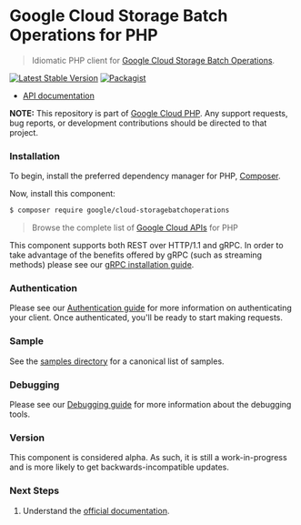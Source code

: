 # Google Cloud Storage Batch Operations for PHP

> Idiomatic PHP client for [Google Cloud Storage Batch Operations](https://cloud.google.com/storage).

[![Latest Stable Version](https://poser.pugx.org/google/cloud-storagebatchoperations/v/stable)](https://packagist.org/packages/google/cloud-storagebatchoperations) [![Packagist](https://img.shields.io/packagist/dm/google/cloud-storagebatchoperations.svg)](https://packagist.org/packages/google/cloud-storagebatchoperations)

* [API documentation](https://cloud.google.com/php/docs/reference/cloud-storagebatchoperations/latest)

**NOTE:** This repository is part of [Google Cloud PHP](https://github.com/googleapis/google-cloud-php). Any
support requests, bug reports, or development contributions should be directed to
that project.

### Installation

To begin, install the preferred dependency manager for PHP, [Composer](https://getcomposer.org/).

Now, install this component:

```sh
$ composer require google/cloud-storagebatchoperations
```

> Browse the complete list of [Google Cloud APIs](https://cloud.google.com/php/docs/reference)
> for PHP

This component supports both REST over HTTP/1.1 and gRPC. In order to take advantage of the benefits
offered by gRPC (such as streaming methods) please see our
[gRPC installation guide](https://cloud.google.com/php/grpc).

### Authentication

Please see our [Authentication guide](https://github.com/googleapis/google-cloud-php/blob/main/AUTHENTICATION.md) for more information
on authenticating your client. Once authenticated, you'll be ready to start making requests.

### Sample

See the [samples directory](https://github.com/googleapis/google-cloud-php-storagebatchoperations/tree/main/samples) for a canonical list of samples.

### Debugging

Please see our [Debugging guide](https://github.com/googleapis/google-cloud-php/blob/main/DEBUG.md)
for more information about the debugging tools.

### Version

This component is considered alpha. As such, it is still a work-in-progress and is more likely to get backwards-incompatible updates.

### Next Steps

1. Understand the [official documentation](https://cloud.google.com/storage/docs/batch-operations/overview).

